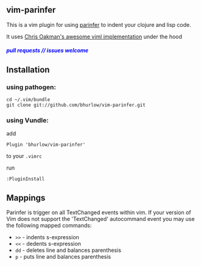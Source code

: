 ## vim-parinfer

This is a vim plugin for using [parinfer](https://shaunlebron.github.io/parinfer/) to indent your clojure and lisp code.

It uses [Chris Oakman's awesome viml implementation](https://github.com/oakmac/parinfer-viml) under the hood

<h5 style="color: blue;"> pull requests // issues welcome </h5>

## Installation

### using pathogen:

```
cd ~/.vim/bundle
git clone git://github.com/bhurlow/vim-parinfer.git
```
### using Vundle:

add

```
Plugin 'bhurlow/vim-parinfer'
```

to your `.vimrc`

run

```
:PluginInstall
```


## Mappings

Parinfer is trigger on all TextChanged events within vim. If your version of
Vim does not support the 'TextChanged' autocommand event you may use the
following mapped commands:

- `>>` - indents s-expression
- `<<` - dedents s-expression
- `dd` - deletes line and balances parenthesis
- `p` - puts line and balances parenthesis






